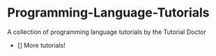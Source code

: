 # Programming-Language-Tutorials
A collection of programming language tutorials by the Tutorial Doctor

- [] More tutorials!
